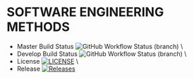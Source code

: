 # SOFTWARE ENGINEERING METHODS

* Master Build Status ![GitHub Workflow Status (branch)](https://img.shields.io/github/actions/workflow/status/PureIrony/sem/main.yml?branch=master) \
* Develop Build Status ![GitHub Workflow Status (branch)](https://img.shields.io/github/actions/workflow/status/PureIrony/sem/main.yml?branch=develop) \
* License [![LICENSE](https://img.shields.io/github/license/PureIrony/sem.svg?style=flat-square)](https://github.com/PureIrony/sem/blob/master/LICENSE) \
* Release [![Releases](https://img.shields.io/github/release/PureIrony/sem/all.svg?style=flat-square)](https://github.com/PureIrony/sem/releases)